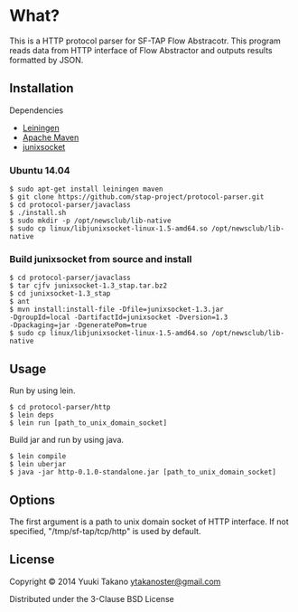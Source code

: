 # What?

This is a HTTP protocol parser for SF-TAP Flow Abstracotr.
This program reads data from HTTP interface of Flow Abstractor and outputs
results formatted by JSON.

## Installation

Dependencies
- [Leiningen](http://leiningen.org/)
- [Apache Maven](http://maven.apache.org/)
- [junixsocket](https://code.google.com/p/junixsocket/)

### Ubuntu 14.04

    $ sudo apt-get install leiningen maven
    $ git clone https://github.com/stap-project/protocol-parser.git
    $ cd protocol-parser/javaclass
    $ ./install.sh
    $ sudo mkdir -p /opt/newsclub/lib-native
    $ sudo cp linux/libjunixsocket-linux-1.5-amd64.so /opt/newsclub/lib-native

### Build junixsocket from source and install

    $ cd protocol-parser/javaclass
    $ tar cjfv junixsocket-1.3_stap.tar.bz2
    $ cd junixsocket-1.3_stap
    $ ant
    $ mvn install:install-file -Dfile=junixsocket-1.3.jar
    -DgroupId=local -DartifactId=junixsocket -Dversion=1.3
    -Dpackaging=jar -DgeneratePom=true
    $ sudo cp linux/libjunixsocket-linux-1.5-amd64.so /opt/newsclub/lib-native

## Usage

Run by using lein.

    $ cd protocol-parser/http
    $ lein deps
    $ lein run [path_to_unix_domain_socket]

Build jar and run by using java.

    $ lein compile
    $ lein uberjar
    $ java -jar http-0.1.0-standalone.jar [path_to_unix_domain_socket]

## Options

The first argument is a path to unix domain socket of HTTP interface.
If not specified, "/tmp/sf-tap/tcp/http" is used by default.

## License

Copyright © 2014 Yuuki Takano <ytakanoster@gmail.com>

Distributed under the 3-Clause BSD License

